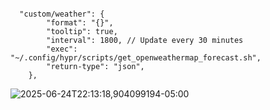 ```jsonc

  "custom/weather": {
        "format": "{}",
        "tooltip": true,
        "interval": 1800, // Update every 30 minutes
        "exec": "~/.config/hypr/scripts/get_openweathermap_forecast.sh",
        "return-type": "json",
    },

```
![2025-06-24T22:13:18,904099194-05:00](https://github.com/user-attachments/assets/3b103291-e8fb-4ea5-b6fb-6c1eb2bf57a0)
